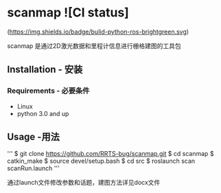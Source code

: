 # scanmap ![CI status]
(https://img.shields.io/badge/bulid-python-ros-brightgreen.svg)

scanmap 是通过2D激光数据和里程计信息进行栅格建图的工具包

## Installation - 安装

### Requirements - 必要条件

* Linux
* python 3.0 and up

## Usage -用法

'''
$ git clone https://github.com/RRTS-bug/scanmap.git
$ cd scanmap
$ catkin_make
$ source devel/setup.bash
$ cd src
$ roslaunch scan scanRun.launch
'''

通过launch文件修改参数和话题，建图方法详见docx文件
